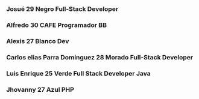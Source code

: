 ### Josué 29 Negro Full-Stack Developer
### Alfredo 30  CAFE Programador BB
### Alexis 27 Blanco Dev
### Carlos elias Parra Dominguez 28 Morado Full-Stack Developer
### Luis Enrique 25 Verde Full Stack Developer Java
### Jhovanny 27 Azul PHP